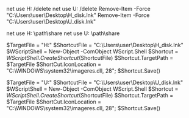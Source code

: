 net use H: /delete
net use U: /delete
Remove-Item -Force "C:\Users\user\Desktop\H_disk.lnk"
Remove-Item -Force "C:\Users\user\Desktop\U_disk.lnk"

net use H: \\path\share
net use U: \\path\share


$TargetFile = "H:\"
$ShortcutFile = "C:\Users\user\Desktop\H_disk.lnk"
$WScriptShell = New-Object -ComObject WScript.Shell
$Shortcut = $WScriptShell.CreateShortcut($ShortcutFile)
$Shortcut.TargetPath = $TargetFile
$ShortCut.IconLocation = "C:\WINDOWS\system32\imageres.dll, 28";
$Shortcut.Save()


$TargetFile = "U:\"
$ShortcutFile = "C:\Users\user\Desktop\U_disk.lnk"
$WScriptShell = New-Object -ComObject WScript.Shell
$Shortcut = $WScriptShell.CreateShortcut($ShortcutFile)
$Shortcut.TargetPath = $TargetFile
$ShortCut.IconLocation = "C:\WINDOWS\system32\imageres.dll, 28";
$Shortcut.Save()    
